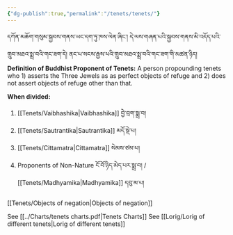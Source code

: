 ```yaml
---
{"dg-publish":true,"permalink":"/tenets/tenets/"}
---
```


དཀོན་མཆོག་གསུམ་སྐྱབས་གནས་ཡང་དག་ཏུ་ཁས་ལེན་ཞིང་། དེ་ལས་གཞན་པའི་སྐྱབས་གནས་མི་འདོད་པའི་གྲུབ་མཐའ་སྨྲ་བའི་གང་ཟག་དེ།
ནང་པ་སངས་རྒྱས་པའི་གྲུབ་མཐའ་སྨྲ་བའི་གང་ཟག་གི་མཚན་ཉིད།
**Definition of Buddhist Proponent of Tenets:** A person propounding tenets who 1) asserts the Three Jewels as as perfect objects of refuge and 2) does not assert objects of refuge other than that.

**When divided:**
1. [[Tenets/Vaibhashika\|Vaibhashika]] བྱེ་བྲག་སྨྲ་བ།
2. [[Tenets/Sautrantika\|Sautrantika]] མདོ་སྡེ་པ།
3. [[Tenets/Cittamatra\|Cittamatra]] སེམས་ཙམ་པ།
4. Proponents of Non-Nature ངོ་བོ་ཉིད་མེད་པར་སྨྲ་བ། / [[Tenets/Madhyamika\|Madhyamika]] དབུ་མ་པ།

[[Tenets/Objects of negation\|Objects of negation]]

See [[../Charts/tenets charts.pdf|Tenets Charts]]
See [[Lorig/Lorig of different tenets\|Lorig of different tenets]]